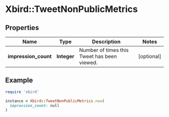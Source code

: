 # Xbird::TweetNonPublicMetrics

## Properties

| Name | Type | Description | Notes |
| ---- | ---- | ----------- | ----- |
| **impression_count** | **Integer** | Number of times this Tweet has been viewed. | [optional] |

## Example

```ruby
require 'xbird'

instance = Xbird::TweetNonPublicMetrics.new(
  impression_count: null
)
```

